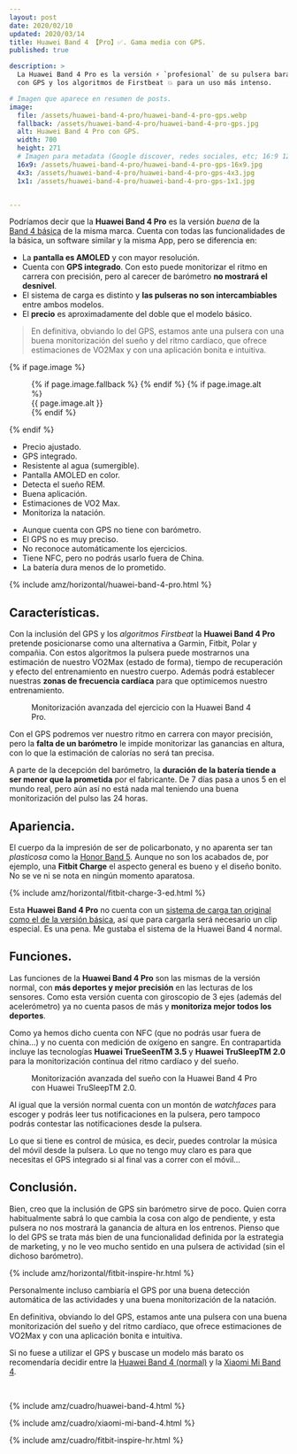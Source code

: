 ```yaml
---
layout: post
date: 2020/02/10
updated: 2020/03/14
title: Huawei Band 4 【Pro】✅. Gama media con GPS.
published: true

description: >
  La Huawei Band 4 Pro es la versión ⚡ `profesional` de su pulsera barata. Cuenta
  con GPS y los algoritmos de Firstbeat 💥 para un uso más intenso.

# Imagen que aparece en resumen de posts.
image: 
  file: /assets/huawei-band-4-pro/huawei-band-4-pro-gps.webp
  fallback: /assets/huawei-band-4-pro/huawei-band-4-pro-gps.jpg
  alt: Huawei Band 4 Pro con GPS.
  width: 700
  height: 271
  # Imagen para metadata (Google discover, redes sociales, etc; 16:9 1200x675 | 4:3 1200x900, 1100x825 | 1:1 1000x100, 900x900)
  16x9: /assets/huawei-band-4-pro/huawei-band-4-pro-gps-16x9.jpg
  4x3: /assets/huawei-band-4-pro/huawei-band-4-pro-gps-4x3.jpg
  1x1: /assets/huawei-band-4-pro/huawei-band-4-pro-gps-1x1.jpg


---
```


Podríamos decir que la **Huawei Band 4 Pro** es la versión *buena* de la  
[Band 4 básica](/huwawei-band-4-review.html) de la misma marca. Cuenta con
todas las funcionalidades de la básica, un software similar y la misma App,
pero se diferencia en:

- La **pantalla es AMOLED** y con mayor resolución.
- Cuenta con **GPS integrado**. Con esto puede monitorizar el ritmo en carrera con precisión,
pero al carecer de barómetro **no mostrará el desnivel**.
- El sistema de carga es distinto y **las pulseras no son intercambiables** entre
ambos modelos.
- El **precio** es aproximadamente del doble que el modelo básico.

> En definitiva, obviando lo del GPS, estamos ante una pulsera con una buena 
  monitorización del sueño y del ritmo cardíaco, que ofrece estimaciones de 
  VO2Max y con una aplicación bonita e intuitiva. 
  
{% if page.image %}
<figure markdown="0">
  <amp-img alt="{{ page.image.alt | default: page.title }}" layout="responsive"
           width="{{ page.image.width }}" height="{{ page.image.height }}" src="{{ page.image.file }}">
    {% if page.image.fallback %}
    <amp-img fallback alt="{{ page.img.alt | default: page.title }}" layout="responsive"
             width="{{ page.image.width }}" height="{{ page.image.height }}" src="{{ page.image.fallback }}">
    </amp-img>
    {% endif %}
  </amp-img>
  {% if page.image.alt %}
    <figcaption>
      {{ page.image.alt }}
    </figcaption>
  {% endif %}
  </figure>
{% endif %}


<div class="cuadro-comparar" markdown="0">
  <ul class="cuadro-comparar__ok">
    <li>Precio ajustado.</li>
    <li>GPS integrado.</li>
    <li>Resistente al agua (sumergible).</li>
    <li>Pantalla AMOLED en color.</li>
    <li>Detecta el sueño REM.</li>
    <li>Buena aplicación.</li>
    <li>Estimaciones de VO2 Max.</li>
    <li>Monitoriza la natación.</li>
  </ul>
  <ul class="cuadro-comparar__ko">
    <li>Aunque cuenta con GPS no tiene con barómetro.</li>
    <li>El GPS no es muy preciso.</li>
    <li>No reconoce automáticamente los ejercicios.</li>
    <li>Tiene NFC, pero no podrás usarlo fuera de China.</li>
    <li>La batería dura menos de lo prometido.</li>
  </ul>
</div>


{% include amz/horizontal/huawei-band-4-pro.html %}


## Características.

Con la inclusión del GPS y los *algoritmos Firstbeat* la **Huawei Band 4 Pro**
pretende posicionarse como una alternativa a Garmin, Fitbit, Polar y compañia.
Con estos algoritmos la pulsera puede mostrarnos una estimación de nuestro 
VO2Max (estado de forma), tiempo de recuperación y efecto del entrenamiento en
nuestro cuerpo. Además podrá establecer nuestras **zonas de frecuencia cardíaca** 
para que optimicemos nuestro entrenamiento.

<figure markdown="0">
  <amp-img alt="Monitorización avanzada del ejercicio con la Huawei Band 4 Pro." 
      width="700" height="292" layout="responsive"
      src="/assets/huawei-band-4-pro/huawei-band-4-pro-datos-ejercicio.webp">
      <amp-img fallback alt="Monitorización avanzada del ejercicio con la Huawei Band 4 Pro." 
          width="700" height="292" layout="responsive"
          src="/assets/huawei-band-4-pro/huawei-band-4-pro-datos-ejercicio.jpg">
      </amp-img>
  </amp-img>
  <figcaption>
    Monitorización avanzada del ejercicio con la Huawei Band 4 Pro.
  </figcaption>
</figure>

Con el GPS podremos ver nuestro ritmo en carrera con mayor precisión, pero la
**falta de un barómetro** le impide monitorizar las ganancias en altura, con lo que
la estimación de calorías no será tan precisa.



A parte de la decepción del barómetro, la **duración de la batería tiende a ser
menor que la prometida** por el fabricante. De 7 días pasa a unos 5 en el mundo real,
pero aún así no está nada mal teniendo una buena monitorización del pulso las 24 horas.


## Apariencia.

El cuerpo da la impresión de ser de policarbonato, y no aparenta ser tan *plasticosa*
como la [Honor Band 5](/honor-band-5-review.html).
Aunque no son los acabados de, por ejemplo, una **Fitbit Charge**
el aspecto general es bueno y el diseño bonito. No se ve ni se nota en ningún
momento aparatosa.


{% include amz/horizontal/fitbit-charge-3-ed.html %}



Esta **Huawei Band 4 Pro** no cuenta con un [sistema de carga tan original como 
el de la versión básica](/huwawei-band-4-review.html), así que para cargarla
será necesario un clip especial. Es una pena. Me gustaba el sistema de la Huawei Band 4 normal.



## Funciones.

Las funciones de la **Huawei Band 4 Pro** son las mismas de la versión normal,
con **más deportes y mejor precisión** en las lecturas de los sensores. Como esta versión
cuenta con giroscopio de 3 ejes (además del acelerómetro) ya no cuenta pasos de 
más y **monitoriza mejor todos los deportes**.

Como ya hemos dicho cuenta con NFC (que no podrás usar fuera de china...) y no 
cuenta con medición de oxígeno en sangre. En contrapartida incluye las tecnologías
 **Huawei TrueSeenTM 3.5** y **Huawei TruSleepTM 2.0** para la monitorización contínua
 del ritmo cardíaco y del sueño.


<figure markdown="0">
  <amp-img alt="Monitorización avanzada del sueño con la Huawei Band 4 Pro con Huawei TruSleepTM 2.0." 
      width="700" height="265" layout="responsive"
      src="/assets/huawei-band-4-pro/huawei-band-4-pro-trusleeptm-2.0.webp">
      <amp-img fallback alt="Monitorización avanzada del sueño con la Huawei Band 4 Pro con Huawei TruSleepTM 2.0." 
          width="700" height="265" layout="responsive"
          src="/assets/huawei-band-4-pro/huawei-band-4-pro-trusleeptm-2.0.jpg">
      </amp-img>
  </amp-img>
  <figcaption>
    Monitorización avanzada del sueño con la Huawei Band 4 Pro con Huawei TruSleepTM 2.0.
  </figcaption>
</figure>


Al igual que la versión normal cuenta con un montón de *watchfaces* para escoger y podrás
leer tus notificaciones en la pulsera, pero tampoco podrás
contestar las notificaciones desde la pulsera.

Lo que si tiene es control de música, es decir, puedes controlar la música del móvil
desde la pulsera. Lo que no tengo muy claro es para que necesitas el GPS integrado
si al final vas a correr con el móvil...



## Conclusión.

Bien, creo que la inclusión de GPS sin barómetro sirve de poco. Quien corra 
habitualmente sabrá lo que cambia la cosa con algo de pendiente, y esta pulsera
no nos mostrará la ganancia de altura en los entrenos. Pienso que lo del GPS
se trata más bien de una funcionalidad definida por la estrategia de marketing, 
y no le veo mucho sentido en una pulsera de actividad (sin el dichoso barómetro). 


{% include amz/horizontal/fitbit-inspire-hr.html %}


Personalmente incluso cambiaría el GPS por una buena detección automática de 
las actividades y una buena monitorización de la natación.

En definitiva, obviando lo del GPS, estamos ante una pulsera con una buena 
monitorización del sueño y del ritmo cardíaco, que ofrece estimaciones de 
VO2Max y con una aplicación bonita e intuitiva. 

Si no fuese a utilizar el GPS y buscase un modelo más barato os recomendaría
decidir entre la [Huawei Band 4 (normal)](/huawei-band-4-review.html) y la
[Xiaomi Mi Band 4](/pulsera-xiaomi-mi-band-4.html).

<br>

<div class="amz_wrapper amz_wrapper--2cols" markdown="0">

  {% include amz/cuadro/huawei-band-4.html %}

  {% include amz/cuadro/xiaomi-mi-band-4.html %}
  
  {% include amz/cuadro/fitbit-inspire-hr.html %}

</div>

<br>
<br>
